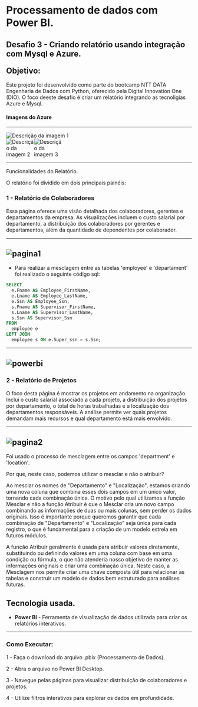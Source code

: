 <h1>Processamento de dados com Power BI.  </h1> 
<h2>Desafio 3 - Criando relatório usando integração com Mysql e Azure.
<p></p>
Objetivo:</h2>

<p>Este projeto foi desenvolvido como parte do bootcamp NTT DATA Engenharia de Dados com Python, oferecido pela Digital Innovation One (DIO). O foco deeste desafio é criar um relatório integrando as tecnoligias Azure e Mysql.</p>

<h4>Imagens do Azure</h4>

-------------------------------------------------------
<div><img src="https://github.com/user-attachments/assets/197f18b9-e34e-4745-9917-7b4553f07659" alt="Descrição da imagem 1"></div>
<div style="width:30%; display: flex;">
  <div><img src="https://github.com/user-attachments/assets/3ccd3f63-4949-45f9-b102-0ebdf312a85a" alt="Descrição da imagem 2"></div>
  <div><img src="https://github.com/user-attachments/assets/04e110f6-0a52-4176-9560-fcc7b003675f" alt="Descrição da imagem 3"></div>
</div>

-------------------------------------------------------
Funcionalidades do Relatório.

O relatório foi dividido em dois principais painéis:

<h3>1 - Relatório de Colaboradores </h3>

<p>Essa página oferece uma visão detalhada dos colaboradores, gerentes e departamentos da empresa. As visualizações incluem o custo salarial por departamento, a distribuição dos colaboradores por gerentes e departamentos, além da quantidade de dependentes por colaborador.</p>

-------------------------------------------------------
![pagina1](https://github.com/user-attachments/assets/611c74db-f183-45b6-8ea2-ac60f56ec6a7)
------------------------------------------------------
- Para realizar a mesclagem entre as tabelas 'employee' e 'departament' foi realizado o seguinte código sql:
```sql
SELECT
  e.Fname AS Employee_FirstName, 
  e.Lname AS Employee_LastName, 
  e.Ssn AS Employee_Ssn, 
  s.Fname AS Supervisor_FirstName, 
  s.Lname AS Supervisor_LastName, 
  s.Ssn AS Supervisor_Ssn 
FROM 
  employee e 
LEFT JOIN 
  employee s ON e.Super_ssn = s.Ssn;
```

-------------------------------------------------------
![powerbi](https://github.com/user-attachments/assets/fe58dce6-85ff-4352-b9ed-f4d8ea4378e3)
-------------------------------------------------------

<h3>2 - Relatório de Projetos</h3>

<p>O foco desta página é mostrar os projetos em andamento na organização. Inclui o custo salarial associado a cada projeto, a distribuição dos projetos por departamento, o total de horas trabalhadas e a localização dos departamentos responsáveis. A análise permite ver quais projetos demandam mais recursos e qual departamento está mais envolvido.</p>

-------------------------------------------------------
![pagina2](https://github.com/user-attachments/assets/5ee783c0-85f2-4296-b663-fac47819645c)
-------------------------------------------------------

<p>Foi usado o processo de mesclagem entre os campos 'department' e 'location'.</p>
<p>Por que, neste caso, podemos utilizar o mesclar e não o atribuir?</p>
<p>Ao mesclar os nomes de "Departamento" e "Localização", estamos criando uma nova coluna que combina esses dois campos em um único valor, tornando cada combinação única. O motivo pelo qual utilizamos a função Mesclar e não a função Atribuir é que o Mesclar cria um novo campo combinando as informações de duas ou mais colunas, sem perder os dados originais. Isso é importante porque queremos garantir que cada combinação de "Departamento" e "Localização" seja única para cada registro, o que é fundamental para a criação de um modelo estrela em futuros módulos.</p>
<p>A função Atribuir geralmente é usada para atribuir valores diretamente, substituindo ou definindo valores em uma coluna com base em uma condição ou fórmula, o que não atenderia nosso objetivo de manter as informações originais e criar uma combinação única. Neste caso, a Mesclagem nos permite criar uma chave composta útil para relacionar as tabelas e construir um modelo de dados bem estruturado para análises futuras.</p>

## Tecnologia usada.

- **Power BI** - Ferramenta de visualização de dados utilizada para criar os relatórios interativos.
-----------------------------------------------------------
### Como Executar:

1 - Faça o download do arquivo .pbix (Processamento de Dados).

2 - Abra o arquivo no Power BI Desktop.

3 - Navegue pelas páginas para visualizar distribuição de colaboradores e projetos.

4 - Utilize filtros interativos para explorar os dados em profundidade.

